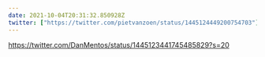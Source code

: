 ```yaml
---
date: 2021-10-04T20:31:32.850928Z
twitter: ["https://twitter.com/pietvanzoen/status/1445124449200754703"]
---
```

https://twitter.com/DanMentos/status/1445123441745485829?s=20
